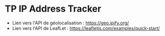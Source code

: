 # TP IP Address Tracker

- Lien vers l'API de géolocalisation : https://geo.ipify.org/
- Lien vers l'API de LeafLet : https://leafletjs.com/examples/quick-start/

